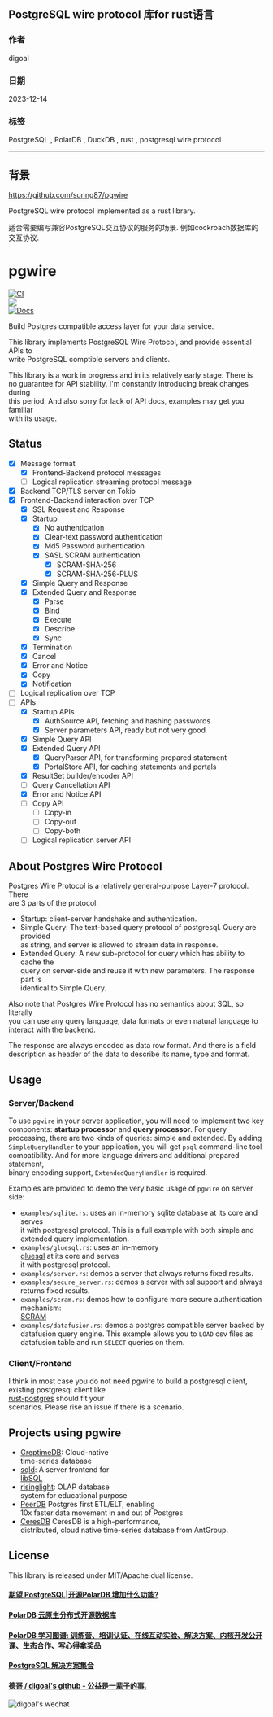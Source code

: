 ## PostgreSQL wire protocol 库for rust语言  
                                    
### 作者                                    
digoal                                    
                                    
### 日期                                    
2023-12-14                                    
                                    
### 标签                                    
PostgreSQL , PolarDB , DuckDB , rust , postgresql wire protocol      
                                    
----                                    
                                    
## 背景                               
https://github.com/sunng87/pgwire    
    
PostgreSQL wire protocol implemented as a rust library.    
    
适合需要编写兼容PostgreSQL交互协议的服务的场景. 例如cockroach数据库的交互协议.    
    
# pgwire    
    
[![CI](https://github.com/sunng87/pgwire/actions/workflows/ci.yml/badge.svg)](https://github.com/sunng87/pgwire/actions/workflows/ci.yml)    
[![](https://img.shields.io/crates/v/pgwire)](https://crates.io/crates/pgwire)    
[![Docs](https://docs.rs/pgwire/badge.svg)](https://docs.rs/pgwire/latest/pgwire/)    
    
Build Postgres compatible access layer for your data service.    
    
This library implements PostgreSQL Wire Protocol, and provide essential APIs to    
write PostgreSQL comptible servers and clients.    
    
This library is a work in progress and in its relatively early stage. There is    
no guarantee for API stability. I'm constantly introducing break changes during    
this period. And also sorry for lack of API docs, examples may get you familiar    
with its usage.    
    
## Status    
    
- [x] Message format    
  - [x] Frontend-Backend protocol messages    
  - [ ] Logical replication streaming protocol message    
- [x] Backend TCP/TLS server on Tokio    
- [x] Frontend-Backend interaction over TCP    
  - [x] SSL Request and Response    
  - [x] Startup    
    - [x] No authentication    
    - [x] Clear-text password authentication    
    - [x] Md5 Password authentication    
    - [x] SASL SCRAM authentication    
      - [x] SCRAM-SHA-256    
      - [x] SCRAM-SHA-256-PLUS    
  - [x] Simple Query and Response    
  - [x] Extended Query and Response    
    - [x] Parse    
    - [x] Bind    
    - [x] Execute    
    - [x] Describe    
    - [x] Sync    
  - [x] Termination    
  - [x] Cancel    
  - [x] Error and Notice    
  - [x] Copy    
  - [x] Notification    
- [ ] Logical replication over TCP    
- [ ] APIs    
  - [x] Startup APIs    
    - [x] AuthSource API, fetching and hashing passwords    
    - [x] Server parameters API, ready but not very good    
  - [x] Simple Query API    
  - [x] Extended Query API    
    - [x] QueryParser API, for transforming prepared statement    
    - [x] PortalStore API, for caching statements and portals    
  - [x] ResultSet builder/encoder API    
  - [ ] Query Cancellation API    
  - [x] Error and Notice API    
  - [ ] Copy API    
    - [ ] Copy-in    
    - [ ] Copy-out    
    - [ ] Copy-both    
  - [ ] Logical replication server API    
    
## About Postgres Wire Protocol    
    
Postgres Wire Protocol is a relatively general-purpose Layer-7 protocol. There    
are 3 parts of the protocol:    
    
- Startup: client-server handshake and authentication.    
- Simple Query: The text-based query protocol of postgresql. Query are provided    
  as string, and server is allowed to stream data in response.    
- Extended Query: A new sub-protocol for query which has ability to cache the    
  query on server-side and reuse it with new parameters. The response part is    
  identical to Simple Query.    
    
Also note that Postgres Wire Protocol has no semantics about SQL, so literally    
you can use any query language, data formats or even natural language to    
interact with the backend.    
    
The response are always encoded as data row format. And there is a field    
description as header of the data to describe its name, type and format.    
    
    
## Usage    
    
### Server/Backend    
    
To use `pgwire` in your server application, you will need to implement two key    
components: **startup processor** and **query processor**. For query    
processing, there are two kinds of queries: simple and extended. By adding    
`SimpleQueryHandler` to your application, you will get `psql` command-line tool    
compatibility. And for more language drivers and additional prepared statement,    
binary encoding support, `ExtendedQueryHandler` is required.    
    
Examples are provided to demo the very basic usage of `pgwire` on server side:    
    
- `examples/sqlite.rs`: uses an in-memory sqlite database at its core and serves    
  it with postgresql protocol. This is a full example with both simple and    
  extended query implementation.    
- `examples/gluesql.rs`: uses an in-memory    
  [gluesql](https://github.com/gluesql/gluesql) at its core and serves    
  it with postgresql protocol.    
- `examples/server.rs`: demos a server that always returns fixed results.    
- `examples/secure_server.rs`: demos a server with ssl support and always    
  returns fixed results.    
- `examples/scram.rs`: demos how to configure more secure authentication    
  mechanism:    
  [SCRAM](https://en.wikipedia.org/wiki/Salted_Challenge_Response_Authentication_Mechanism)    
- `examples/datafusion.rs`: demos a postgres compatible server backed by    
  datafusion query engine. This example allows you to `LOAD` csv files as    
  datafusion table and run `SELECT` queries on them.    
    
### Client/Frontend    
    
I think in most case you do not need pgwire to build a postgresql client,    
existing postgresql client like    
[rust-postgres](https://github.com/sfackler/rust-postgres) should fit your    
scenarios. Please rise an issue if there is a scenario.    
    
## Projects using pgwire    
    
* [GreptimeDB](https://github.com/GrepTimeTeam/greptimedb): Cloud-native    
  time-series database    
* [sqld](https://github.com/libsql/sqld): A server frontend for    
  [libSQL](https://github.com/libsql/libsql)    
* [risinglight](https://github.com/risinglightdb/risinglight): OLAP database    
  system for educational purpose    
* [PeerDB](https://github.com/PeerDB-io/peerdb) Postgres first ETL/ELT, enabling    
  10x faster data movement in and out of Postgres    
* [CeresDB](https://github.com/CeresDB/ceresdb) CeresDB is a high-performance,    
  distributed, cloud native time-series database from AntGroup.    
    
## License    
    
This library is released under MIT/Apache dual license.    
  
  
#### [期望 PostgreSQL|开源PolarDB 增加什么功能?](https://github.com/digoal/blog/issues/76 "269ac3d1c492e938c0191101c7238216")
  
  
#### [PolarDB 云原生分布式开源数据库](https://github.com/ApsaraDB "57258f76c37864c6e6d23383d05714ea")
  
  
#### [PolarDB 学习图谱: 训练营、培训认证、在线互动实验、解决方案、内核开发公开课、生态合作、写心得拿奖品](https://www.aliyun.com/database/openpolardb/activity "8642f60e04ed0c814bf9cb9677976bd4")
  
  
#### [PostgreSQL 解决方案集合](../201706/20170601_02.md "40cff096e9ed7122c512b35d8561d9c8")
  
  
#### [德哥 / digoal's github - 公益是一辈子的事.](https://github.com/digoal/blog/blob/master/README.md "22709685feb7cab07d30f30387f0a9ae")
  
  
![digoal's wechat](../pic/digoal_weixin.jpg "f7ad92eeba24523fd47a6e1a0e691b59")
  
